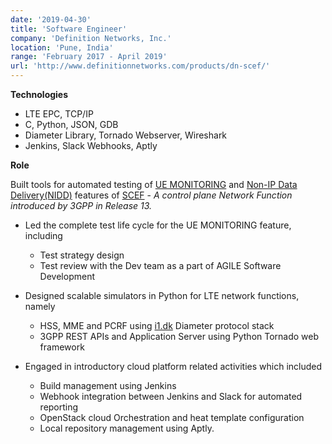 ```yaml
---
date: '2019-04-30'
title: 'Software Engineer'
company: 'Definition Networks, Inc.'
location: 'Pune, India'
range: 'February 2017 - April 2019'
url: 'http://www.definitionnetworks.com/products/dn-scef/'
---
```


**Technologies**

- LTE EPC, TCP/IP
- C, Python, JSON, GDB
- Diameter Library, Tornado Webserver, Wireshark
- Jenkins, Slack Webhooks, Aptly

**Role**

Built tools for automated testing of [UE MONITORING][feature] and [Non-IP Data Delivery(NIDD)][feature] features of [SCEF][scef] - _A control plane Network Function introduced by 3GPP in Release 13._

- Led the complete test life cycle for the UE MONITORING feature, including

  - Test strategy design
  - Test review with the Dev team as a part of AGILE Software Development

- Designed scalable simulators in Python for LTE network functions, namely

  - HSS, MME and PCRF using [i1.dk][dialib] Diameter protocol stack
  - 3GPP REST APIs and Application Server using Python Tornado web framework

- Engaged in introductory cloud platform related activities which included

  - Build management using Jenkins
  - Webhook integration between Jenkins and Slack for automated reporting
  - OpenStack cloud Orchestration and heat template configuration
  - Local repository management using Aptly.

[feature]: http://www.definitionnetworks.com/products/dn-scef/
[scef]: http://www.definitionnetworks.com/3gpp-scef-primer/
[dialib]: https://i1.dk/PythonDiameter/
